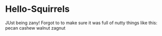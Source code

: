 # Hello-Squirrels
JUst being zany!
Forgot to to make sure it was full of nutty things like this:
pecan
cashew
walnut
zagnut
